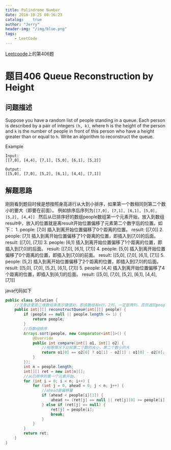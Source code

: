 ```yaml
---
title: Palindrome Number
date: 2016-10-25 00:16:23
catalog:    true
author: "Jerry"
header-img: "/img/blue.png"
tags: 
    - LeetCode
---
```


[Leetcoode](https://leetcode.com/problemset/algorithms/)上的第406题

# 题目406 Queue Reconstruction by Height
## 问题描述

Suppose you have a random list of people standing in a queue. Each person is described by a pair of integers `(h, k)`, where h is the height of the person and `k` is the number of people in front of this person who have a height greater than or equal to `h`. Write an algorithm to reconstruct the queue.

Example

```
Input:
[[7,0], [4,4], [7,1], [5,0], [6,1], [5,2]]

Output:
[[5,0], [7,0], [5,2], [6,1], [4,4], [7,1]]
```

## 解题思路

刚刚看到题目时候是想按照身高进行从大到小排序，如果第一个数相同则第二个数小的要大（即要在前面）。
例如排序后序列为`[[7,0], [7,1], [6,1], [5,0], [5,2], [4,4]] `
然后从已排序好的数组people数组第一个元素开始，放入到数组result中，放入的位置就是离result开始位置偏移了元素第二个数字后的位置。如下： 
1. 
people: [7,0] 
插入到离开始位置偏移了0个距离的位置。 
result: [[7,0]] 
2. 
people: [7,1] 
插入到离开始位置偏移了1个距离的位置，即插入到[7,0]的后面。 
result: [[7,0], [7,1]] 
3. 
people: [6,1] 
插入到离开始位置偏移了1个距离的位置，即插入到[7,0]的后面。 
result: [[7,0], [6,1], [7,1]] 
4. 
people: [5,0] 
插入到离开始位置偏移了0个距离的位置，即插入到[7,0]的前面。 
result: [[5,0], [7,0], [6,1], [7,1]] 
5. 
people: [5,2] 
插入到离开始位置偏移了2个距离的位置，即插入到[7,0]的后面。 
result: [[5,0], [7,0], [5,2], [6,1], [7,1]] 
5. 
people: [4,4] 
插入到离开始位置偏移了4个距离的位置，即插入到[6,1]的后面。 
result: [[5,0], [7,0], [5,2], [6,1], [4,4], [7,1]]

java代码如下

```java
public class Solution {
    //注意这里用二维数组来表示键值对，即该数组有n行，2列，一定是两列，否则返回people
    public int[][] reconstructQueue(int[][] people) {
        if (people == null || people.length <= 1) {
            return people;
        }
        //将数组排序
        Arrays.sort(people, new Comparator<int[]>() {
            @Override
            public int compare(int[] o1, int[] o2) {
                //相等情况下比较第二个数的大小，第二个数小的大
                return o1[0] == o2[0] ? o1[1] - o2[1] : o1[0] - o2[0];
            }
        });
        int n = people.length;
        int[][] ret = new int[n][];
        //从已排序的第一个元素开始，
        for (int i = 0; i < n; i++) {
            for (int j = 0, ahead = 0; j < n; j++) {
                //ahead是偏移量
                if (ahead < people[i][1]) {
                    ahead += (ret[j] == null || ret[j][0] >= people[i][0]) ? 1 : 0;
                } else if (ret[j] == null) {
                    ret[j] = people[i];
                    break;
                }
            }
        }
        return ret;
    }
}
```
